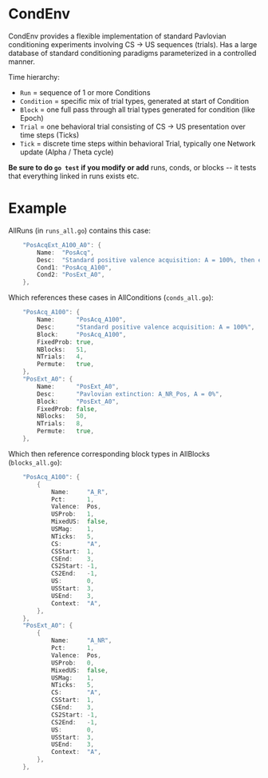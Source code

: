# CondEnv

CondEnv provides a flexible implementation of standard Pavlovian conditioning experiments involving CS -> US sequences (trials). Has a large database of standard conditioning paradigms parameterized in a controlled manner.

Time hierarchy:

* `Run` = sequence of 1 or more Conditions
* `Condition` = specific mix of trial types, generated at start of Condition
* `Block` = one full pass through all trial types generated for condition (like Epoch)
* `Trial` = one behavioral trial consisting of CS -> US presentation over time steps (Ticks)
* `Tick` = discrete time steps within behavioral Trial, typically one Network update (Alpha / Theta cycle)

**Be sure to do `go test` if you modify or add** runs, conds, or blocks -- it tests that everything linked in runs exists etc.

# Example

AllRuns (in `runs_all.go`) contains this case:

```Go
	"PosAcqExt_A100_A0": {
		Name:  "PosAcq",
		Desc:  "Standard positive valence acquisition: A = 100%, then extinction A0",
		Cond1: "PosAcq_A100",
		Cond2: "PosExt_A0",
	},
```

Which references these cases in AllConditions (`conds_all.go`):

```Go
	"PosAcq_A100": {
		Name:      "PosAcq_A100",
		Desc:      "Standard positive valence acquisition: A = 100%",
		Block:     "PosAcq_A100",
		FixedProb: true,
		NBlocks:   51,
		NTrials:   4,
		Permute:   true,
	},
	"PosExt_A0": {
		Name:      "PosExt_A0",
		Desc:      "Pavlovian extinction: A_NR_Pos, A = 0%",
		Block:     "PosExt_A0",
		FixedProb: false,
		NBlocks:   50,
		NTrials:   8,
		Permute:   true,
	},
```

Which then reference corresponding block types in AllBlocks (`blocks_all.go`):

```Go
	"PosAcq_A100": {
		{
			Name:     "A_R",
			Pct:      1,
			Valence:  Pos,
			USProb:   1,
			MixedUS:  false,
			USMag:    1,
			NTicks:   5,
			CS:       "A",
			CSStart:  1,
			CSEnd:    3,
			CS2Start: -1,
			CS2End:   -1,
			US:       0,
			USStart:  3,
			USEnd:    3,
			Context:  "A",
		},
	},
	"PosExt_A0": {
		{
			Name:     "A_NR",
			Pct:      1,
			Valence:  Pos,
			USProb:   0,
			MixedUS:  false,
			USMag:    1,
			NTicks:   5,
			CS:       "A",
			CSStart:  1,
			CSEnd:    3,
			CS2Start: -1,
			CS2End:   -1,
			US:       0,
			USStart:  3,
			USEnd:    3,
			Context:  "A",
		},
	},
```

